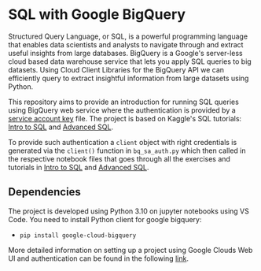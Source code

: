# SQL with Google BigQuery

Structured Query Language, or SQL, is a powerful programming language that enables data scientists and analysts to navigate through and extract useful insights from large databases. 
BigQuery is a Google's server-less cloud based data warehouse service that lets you apply SQL queries to big datasets. 
Using Cloud Client Libraries for the BigQuery API we can efficiently query to extract insightful information from large datasets using Python.

This repository aims to provide an introduction for running SQL queries using BigQuery web service where the authentication is provided by a [service account key](https://cloud.google.com/bigquery/docs/authentication/service-account-file) file.
The project is based on Kaggle's SQL tutorials: [Intro to SQL](https://www.kaggle.com/learn/intro-to-sql) and [Advanced SQL](https://www.kaggle.com/learn/advanced-sql). 

To provide such authentication a `client` object with right credentials is generated via the `client()` function in `bq_sa_auth.py` which then called in the respective notebook files that goes through all the exercises and tutorials
in [Intro to SQL](https://www.kaggle.com/learn/intro-to-sql) and  [Advanced SQL](https://www.kaggle.com/learn/advanced-sql). 

## Dependencies

The project is developed using Python 3.10 on jupyter notebooks using VS Code. You need to install Python client for google bigquery:

- `pip install google-cloud-bigquery`

More detailed information on setting up a project using Google Clouds Web UI and authentication can be found in the following [link](https://cloud.google.com/python/docs/reference/bigquery/latest). 
